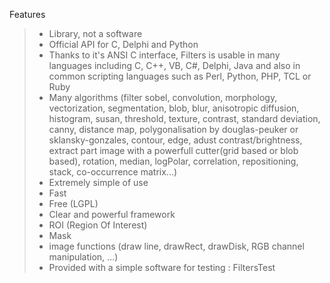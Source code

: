 Features
> - Library, not a software
> - Official API for C, Delphi and Python
> - Thanks to it's ANSI C interface, Filters is usable in many languages including C, C++, VB, C#, Delphi, Java and also in common scripting languages such as Perl, Python, PHP, TCL or Ruby
> - Many algorithms (filter sobel, convolution, morphology, vectorization, segmentation, blob, blur, anisotropic diffusion, histogram, susan, threshold, texture, contrast, standard deviation, canny, distance map, polygonalisation by douglas-peuker or sklansky-gonzales, contour, edge, adust contrast/brightness, extract part image with a powerfull cutter(grid based or blob based), rotation, median, logPolar, correlation, repositioning, stack, co-occurrence matrix...)
> - Extremely simple of use
> - Fast
> - Free (LGPL)
> - Clear and powerful framework
> - ROI (Region Of Interest)
> - Mask
> - image functions (draw line, drawRect, drawDisk, RGB channel manipulation, ...)
> - Provided with a simple software for testing : FiltersTest